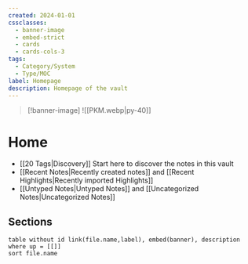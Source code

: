 ```yaml
---
created: 2024-01-01
cssclasses:
  - banner-image
  - embed-strict
  - cards
  - cards-cols-3
tags:
  - Category/System
  - Type/MOC
label: Homepage
description: Homepage of the vault
---
```

> [!banner-image] ![[PKM.webp|py-40]]
# Home

- [[20 Tags|Discovery]] Start here to discover the notes in this vault
- [[Recent Notes|Recently created notes]] and [[Recent Highlights|Recently imported Highlights]]
- [[Untyped Notes|Untyped Notes]] and [[Uncategorized Notes|Uncategorized Notes]]

## Sections
```dataview
table without id link(file.name,label), embed(banner), description where up = [[]]
sort file.name
```

